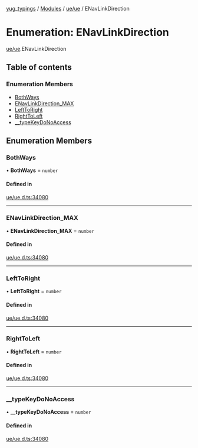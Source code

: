 [yug_typings](../README.md) / [Modules](../modules.md) / [ue/ue](../modules/ue_ue.md) / ENavLinkDirection

# Enumeration: ENavLinkDirection

[ue/ue](../modules/ue_ue.md).ENavLinkDirection

## Table of contents

### Enumeration Members

- [BothWays](ue_ue.ENavLinkDirection.md#bothways)
- [ENavLinkDirection\_MAX](ue_ue.ENavLinkDirection.md#enavlinkdirection_max)
- [LeftToRight](ue_ue.ENavLinkDirection.md#lefttoright)
- [RightToLeft](ue_ue.ENavLinkDirection.md#righttoleft)
- [\_\_typeKeyDoNoAccess](ue_ue.ENavLinkDirection.md#__typekeydonoaccess)

## Enumeration Members

### BothWays

• **BothWays** = `number`

#### Defined in

[ue/ue.d.ts:34080](https://github.com/YugMetaverse/yug_typings/blob/b7d9b19/ue/ue.d.ts#L34080)

___

### ENavLinkDirection\_MAX

• **ENavLinkDirection\_MAX** = `number`

#### Defined in

[ue/ue.d.ts:34080](https://github.com/YugMetaverse/yug_typings/blob/b7d9b19/ue/ue.d.ts#L34080)

___

### LeftToRight

• **LeftToRight** = `number`

#### Defined in

[ue/ue.d.ts:34080](https://github.com/YugMetaverse/yug_typings/blob/b7d9b19/ue/ue.d.ts#L34080)

___

### RightToLeft

• **RightToLeft** = `number`

#### Defined in

[ue/ue.d.ts:34080](https://github.com/YugMetaverse/yug_typings/blob/b7d9b19/ue/ue.d.ts#L34080)

___

### \_\_typeKeyDoNoAccess

• **\_\_typeKeyDoNoAccess** = `number`

#### Defined in

[ue/ue.d.ts:34080](https://github.com/YugMetaverse/yug_typings/blob/b7d9b19/ue/ue.d.ts#L34080)
